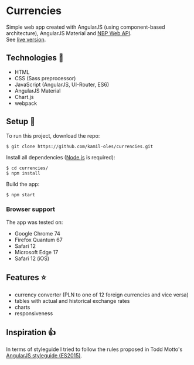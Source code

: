 # Currencies
Simple web app created with AngularJS (using component-based architecture), AngularJS Material and [NBP Web API](http://api.nbp.pl/).
<br>
See [live version](https://currencies-9c547.web.app).
## Technologies :hammer:
* HTML
* CSS (Sass preprocessor)
* JavaScript (AngularJS, UI-Router, ES6)
* AngularJS Material
* Chart.js
* webpack
## Setup :rocket:
To run this project, download the repo:
```
$ git clone https://github.com/kamil-oles/currencies.git
```
Install all dependencies ([Node.js](https://nodejs.org/en/) is required):
```
$ cd currencies/
$ npm install
```
Build the app:
```
$ npm start
```
### Browser support
The app was tested on:
* Google Chrome 74
* Firefox Quantum 67
* Safari 12
* Microsoft Edge 17
* Safari 12 (iOS)
## Features :star:
* currency converter (PLN to one of 12 foreign currencies and vice versa)
* tables with actual and historical exchange rates
* charts
* responsiveness
## Inspiration :+1:
In terms of styleguide I tried to follow the rules proposed in Todd Motto's [AngularJS styleguide (ES2015)](https://github.com/toddmotto/angularjs-styleguide). 
